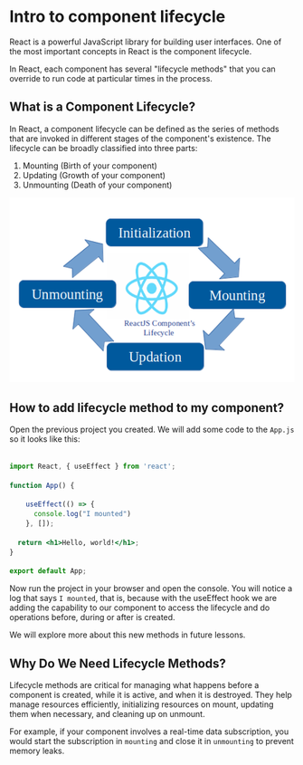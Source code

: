 # Intro to component lifecycle

React is a powerful JavaScript library for building user interfaces. One of the most important concepts in React is the component lifecycle.

In React, each component has several "lifecycle methods" that you can override to run code at particular times in the process.

## What is a Component Lifecycle?

In React, a component lifecycle can be defined as the series of methods that are invoked in different stages of the component's existence. The lifecycle can be broadly classified into three parts:

1. Mounting (Birth of your component)
2. Updating (Growth of your component)
3. Unmounting (Death of your component)

![Untitled](./intro-to-component-lifecycle/untitled.png)

## How to add lifecycle method to my component?

Open the previous project you created.  We will add some code to the `App.js` so it looks like this:

```jsx

import React, { useEffect } from 'react';

function App() {

	useEffect(() => {
	  console.log("I mounted")
	}, []);

  return <h1>Hello, world!</h1>;
}

export default App;
```

Now run the project in your browser and open the console. You will notice a log that says `I mounted`, that is, because with the useEffect hook we are adding the capability to our component to access the lifecycle and do operations before, during or after is created.

We will explore more about this new methods in future lessons.

## Why Do We Need Lifecycle Methods?

Lifecycle methods are critical for managing what happens before a component is created, while it is active, and when it is destroyed. They help manage resources efficiently, initializing resources on mount, updating them when necessary, and cleaning up on unmount.

For example, if your component involves a real-time data subscription, you would start the subscription in `mounting` and close it in `unmounting` to prevent memory leaks.